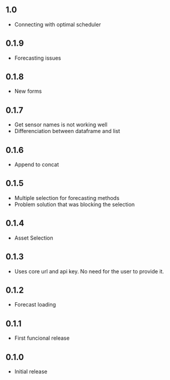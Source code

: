 <!-- https://developers.home-assistant.io/docs/add-ons/presentation#keeping-a-changelog -->
## 1.0
- Connecting with optimal scheduler

## 0.1.9
- Forecasting issues

## 0.1.8
- New forms

## 0.1.7
- Get sensor names is not working well
- Differenciation between dataframe and list

## 0.1.6
- Append to concat

## 0.1.5
- Multiple selection for forecasting methods
- Problem solution that was blocking the selection

## 0.1.4
- Asset Selection

## 0.1.3
- Uses core url and api key. No need for the user to provide it.

## 0.1.2
- Forecast loading

## 0.1.1
- First funcional release

## 0.1.0
- Initial release
